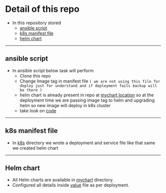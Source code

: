 # Detail of this repo
- In this repository stored 
  - [ansible script](#ansible-script) 
  - [k8s manifest file](#k8s-manifest-file) 
  - [helm chart](#helm-chart) 
---
## ansible script
- In ansible script below task will perform 
  - Clone this repo
  - Change Image tag in manifest file `( we are not using this file for deploy just for understand and if deployment fails backup will be there )`
  - helm chart is already present in repo at [mychart location](mychart) so at the deployment time we are passing image tag to helm and upgrading helm so new image will deploy in k8s cluster 
  - take look on [code](ansible/update_manifestfile/deploy.yml)
---
## k8s manifest file
- In [k8s](k8s) directory we wrote a deployment and service file like that same we created helm chart
---
## Helm chart
- All Helm charts are available in [mychart](mychart) directory.
- Configured all details inside [value](mychart/values.yaml) file as per deployment. 
